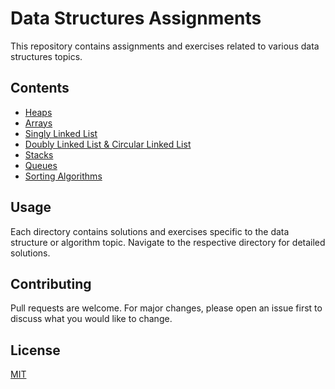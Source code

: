 # Data Structures Assignments

This repository contains assignments and exercises related to various data structures topics.

## Contents

- [Heaps](./Heaps)
- [Arrays](./a_1_arrays)
- [Singly Linked List](./a_2_singlyLinkList)
- [Doubly Linked List & Circular Linked List](./a_3_dll_cll)
- [Stacks](./a_4_stacks)
- [Queues](./a_5_queue)
- [Sorting Algorithms](./a_6_sorting)

## Usage

Each directory contains solutions and exercises specific to the data structure or algorithm topic. Navigate to the respective directory for detailed solutions.

## Contributing

Pull requests are welcome. For major changes, please open an issue first to discuss what you would like to change.

## License

[MIT](https://choosealicense.com/licenses/mit/)

